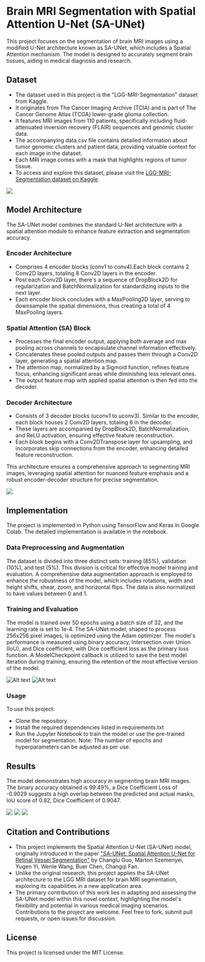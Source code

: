 # Brain MRI Segmentation with Spatial Attention U-Net (SA-UNet)

This project focuses on the segmentation of brain MRI images using a modified U-Net architecture known as SA-UNet, which includes a Spatial Attention mechanism. The model is designed to accurately segment brain tissues, aiding in medical diagnosis and research.

## Dataset
- The dataset used in this project is the "LGG-MRI-Segmentation" dataset from Kaggle. 
- It originates from The Cancer Imaging Archive (TCIA) and is part of The Cancer Genome Atlas (TCGA) lower-grade glioma collection. 
- It features MRI images from 110 patients, specifically including fluid-attenuated inversion recovery (FLAIR) sequences and genomic cluster data. 
- The accompanying data.csv file contains detailed information about tumor genomic clusters and patient data, providing valuable context for each image in the dataset.
- Each MRI image comes with a mask that highlights regions of tumor tissue. 
- To access and explore this dataset, please visit the [LGG-MRI-Segmentation dataset on Kaggle](https://www.kaggle.com/datasets/mateuszbuda/lgg-mri-segmentation).

![](images/data.png)

## Model Architecture
The SA-UNet model combines the standard U-Net architecture with a spatial attention module to enhance feature extraction and segmentation accuracy.

### Encoder Architecture
- Comprises 4 encoder blocks (conv1 to conv4).Each block contains 2 Conv2D layers, totaling 8 Conv2D layers in the encoder.
- Post each Conv2D layer, there's a sequence of DropBlock2D for regularization and BatchNormalization for standardizing inputs to the next layer.
- Each encoder block concludes with a MaxPooling2D layer, serving to downsample the spatial dimensions, thus creating a total of 4 MaxPooling layers.

### Spatial Attention (SA) Block
- Processes the final encoder output, applying both average and max pooling across channels to encapsulate channel information effectively.
- Concatenates these pooled outputs and passes them through a Conv2D layer, generating a spatial attention map.
- The attention map, normalized by a Sigmoid function, refines feature focus, enhancing significant areas while diminishing less relevant ones.
- The output feature map with applied spatial attention is then fed into the decoder.

### Decoder Architecture
- Consists of 3 decoder blocks (uconv1 to uconv3). Similar to the encoder, each block houses 2 Conv2D layers, totaling 6 in the decoder.
- These layers are accompanied by DropBlock2D, BatchNormalization, and ReLU activation, ensuring effective feature reconstruction.
- Each block begins with a Conv2DTranspose layer for upsampling, and incorporates skip connections from the encoder, enhancing detailed feature reconstruction.

This architecture ensures a comprehensive approach to segmenting MRI images, leveraging spatial attention for nuanced feature emphasis and a robust encoder-decoder structure for precise segmentation.

![](images/model.png)

## Implementation
The project is implemented in Python using TensorFlow and Keras in Google Colab. The detailed implementation is available in the notebook.

### Data Preprocessing and Augmentation
The dataset is divided into three distinct sets: training (85%), validation (10%), and test (5%). This division is critical for effective model training and evaluation. A comprehensive data augmentation approach is employed to enhance the robustness of the model, which includes rotations, width and height shifts, shear, zoom, and horizontal flips. The data is also normalized to have values between 0 and 1.

### Training and Evaluation
The model is trained over 50 epochs using a batch size of 32, and the learning rate is set to 1e-4.  The SA-UNet model, shaped to process 256x256 pixel images, is optimized using the Adam optimizer. The model's performance is measured using binary accuracy, Intersection over Union (IoU), and Dice coefficient, with Dice coefficient loss as the primary loss function. A ModelCheckpoint callback is utilized to save the best model iteration during training, ensuring the retention of the most effective version of the model.

![Alt text](images/loss_graph.png)
![Alt text](images/accuracy_graph.png)

### Usage
To use this project:
- Clone the repository.
- Install the required dependencies listed in requirements.txt
- Run the Jupyter Notebook to train the model or use the pre-trained model for segmentation.
Note: The number of epochs and hyperparameters can be adjusted as per use.

## Results
The model demonstrates high accuracy in segmenting brain MRI images. The binary accuracy obtained is 99.49%, a Dice Coefficient Loss of -0.9029 suggests a high overlap between the predicted and actual masks, IoU score of 0.82, Dice Coefficient of 0.9047.

![](images/resluts7.png)
![](images/results4.png)
![](images/results5.png)

## Citation and Contributions

- This project implements the Spatial Attention U-Net (SA-UNet) model, originally introduced in the paper ["SA-UNet: Spatial Attention U-Net for Retinal Vessel Segmentation"](https://arxiv.org/abs/2004.03696) by Changlu Guo, Márton Szemenyei, Yugen Yi, Wenle Wang, Buer Chen, Changqi Fan. 
- Unlike the original research, this project applies the SA-UNet architecture to the LGG MRI dataset for brain MRI segmentation, exploring its capabilities in a new application area. 
- The  primary contribution of this work lies in adapting and assessing the SA-UNet model within this novel context, highlighting the model's flexibility and potential in various medical imaging scenarios. Contributions to the project are welcome. Feel free to fork, submit pull requests, or open issues for discussion.

## License
This project is licensed under the MIT License.

